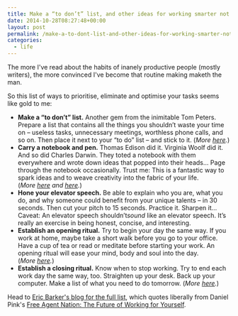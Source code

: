 ```yaml
---
title: Make a “to don’t” list, and other ideas for working smarter not harder
date: 2014-10-28T08:27:48+00:00
layout: post
permalink: /make-a-to-dont-list-and-other-ideas-for-working-smarter-not-harder/
categories:
  - life
---
```

<p>The more I've read about the habits of inanely productive people (mostly writers), the more convinced I've become that routine making maketh the man.</p><p>So this list of ways to prioritise, eliminate and optimise your tasks seems like gold to me:</p>

<ul>

<li><strong>Make a “to don’t” list.</strong>&nbsp;Another gem from the inimitable Tom Peters. Prepare a list that contains all the things you shouldn’t waste your time on – useless tasks, unnecessary meetings, worthless phone calls, and so on. Then place it next to your “to do” list – and stick to it. (<em>More&nbsp;<a target="_blank" href="http://www.bakadesuyo.com/2012/01/do-you-need-to-to-do-list-or-a-not-to-do-list/">here</a>.</em>)</li>

<li><strong>Carry a notebook and pen.</strong>&nbsp;Thomas Edison did it. Virginia Woolf did it. And so did Charles Darwin. They toted a notebook with them everywhere and wrote down ideas that popped into their heads… Page through the notebook occasionally. Trust me: This is a fantastic way to spark ideas and to weave creativity into the fabric of your life. (<em>More&nbsp;<a target="_blank" href="http://www.bakadesuyo.com/2013/07/personal-writing/">here</a>&nbsp;and&nbsp;<a target="_blank" href="http://www.bakadesuyo.com/2013/07/strokes-of-genius/">here</a>.</em>)</li>

<li><strong>Hone your elevator speech.</strong>&nbsp;Be able to explain who you are, what you do, and why someone could benefit from your unique talents – in 30 seconds. Then cut your pitch to 15 seconds. Practice it. Sharpen it… Caveat: An elevator speech shouldn’t<em>sound</em>&nbsp;like an elevator speech. It’s really an exercise in being honest, concise, and interesting.</li><li><strong>Establish an opening ritual.</strong>&nbsp;Try to begin your day the same way. If you work at home, maybe take a short walk before you go to your office. Have a cup of tea or read or meditate before starting your work. An opening ritual will ease your mind, body and soul into the day. (<em>More&nbsp;<a target="_blank" href="http://www.bakadesuyo.com/2012/06/can-one-18-minute-ritual-make-your-day-dramat/">here</a>.</em>)</li>

<li><strong>Establish a closing ritual.</strong>&nbsp;Know when to stop working. Try to end each work day the same way, too. Straighten up your desk. Back up your computer. Make a list of what you need to do tomorrow. (<em>More&nbsp;<a target="_blank" href="http://www.bakadesuyo.com/2011/10/how-can-you-stop-worrying-about-projects-at-w/">here</a>.</em>)</li>
</ul>

<p>Head to&nbsp;<a href="http://www.bakadesuyo.com/2013/08/work-smarter-not-harder/">Eric Barker's blog for the full list</a>, which quotes&nbsp;liberally from Daniel Pink's&nbsp;<a href="http://www.amazon.com/dp/0446678791?tag=greig-21">Free Agent Nation: The Future of Working for Yourself</a>.</p>
